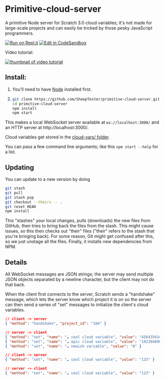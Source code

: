 # Primitive-cloud-server

A primitive Node server for Scratch 3.0 cloud variables; it's not made for large-scale projects and can easily be tricked by those pesky JavaScript programmers.

[![Run on Repl.it](https://replit.com/badge/github/SheepTester/primitive-cloud-server)](https://replit.com/new/github/kokofixcomputers/koko-primitive-cloud-server)
[![Edit in CodeSandbox](https://codesandbox.io/static/img/play-codesandbox.svg)](https://codesandbox.io/p/github/kokofixcomputers/koko-primitive-cloud-server)

Video tutorial:

[![thumbnail of video tutorial](https://img.youtube.com/vi/xVJWqN264fM/0.jpg)](https://www.youtube.com/watch?v=xVJWqN264fM)


## Install:
   1. You'll need to have [Node](https://nodejs.org/en/) installed first.

   2. ```sh
      git clone https://github.com/SheepTester/primitive-cloud-server.git
      cd primitive-cloud-server
      npm install
      npm start
      ```

   This makes a local WebSocket server available at `ws://localhost:3000/` and an HTTP server at http://localhost:3000/.

   Cloud variables get stored in the [cloud-vars/ folder](./cloud-vars/).

   You can pass a few command line arguments; like this `npm start --help` for a list.

## Updating

You can update to a new version by doing

```sh
git stash
git pull
git stash pop
git checkout --theirs -- .
git reset HEAD
npm install
```

This "stashes" your local changes, pulls (downloads) the new files from GitHub, then tries to bring back the files from the stash. This might cause issues, so this then checks out "their" files ("their" refers to the stash that you're bringing back). For some reason, Git might get confused after this, so we just unstage all the files. Finally, it installs new dependencies from NPM.

## Details

All WebSocket messages are JSON strings; the server may send multiple JSON objects separated by a newline character, but the client may not do that back.

When the client first connects to the server, Scratch sends a "handshake" message, which lets the server know which project it is on so the server can then send a series of "set" messages to initialize the client's cloud variables.

```json
// client -> server
{ "method": "handshake", "project_id": "104" }

// server -> client
{ "method": "set", "name": "☁ cool cloud variable", "value": "45643563456" }
{ "method": "set", "name": "☁ epic cloud variable", "value": "10239489031" }
{ "method": "set", "name": "☁ newish variable", "value": "0" }

// client -> server
{ "method": "set", "name": "☁ cool cloud variable", "value": "123" }

// server -> client
{ "method": "set", "name": "☁ cool cloud variable", "value": "123" }
```
